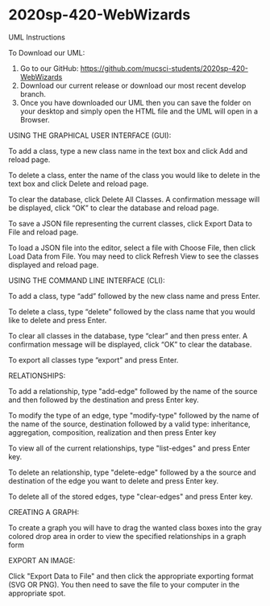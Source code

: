 # 2020sp-420-WebWizards

UML Instructions

To Download our UML:

  1. Go to our GitHub: https://github.com/mucsci-students/2020sp-420-WebWizards 
  2. Download our current release or download our most recent develop branch. 
  3. Once you have downloaded our UML then you can save the folder on your desktop and simply open the HTML file and the UML will open in a Browser. 



USING THE GRAPHICAL USER INTERFACE (GUI):

  To add a class, type a new class name in the text box and click Add and reload page. 

  To delete a class, enter the name of the class you would like to delete in the text box and click Delete and reload page. 

  To clear the database, click Delete All Classes. A confirmation message will be displayed, click “OK” to clear the database and reload page. 

  To save a JSON file representing the current classes, click Export Data to File and reload page.

  To load a JSON file into the editor, select a file with Choose File, then click Load Data from File. You may need to click Refresh View to see the classes displayed and reload page.
  
  



USING THE COMMAND LINE INTERFACE (CLI):

  To add a class, type “add” followed by the new class name and press Enter.

  To delete a class, type “delete” followed by the class name that you would like to delete and press Enter.

  To clear all classes in the database, type “clear” and then press enter. A confirmation message will be displayed, click “OK” to clear the database. 

  To export all classes type “export” and press Enter.



RELATIONSHIPS:
  
   To add a relationship, type "add-edge" followed by the name of the source and then followed by the destination and press Enter key.
   
   To modify the type of an edge, type "modify-type" followed by the name of the name of the source, destination followed by a valid type: inheritance, aggregation, composition, realization and then press Enter key
  
   To view all of the current relationships, type "list-edges" and press Enter key.
  
   To delete an relationship, type "delete-edge" followed by a the source and destination of the edge you want to delete and press Enter key. 
  
   To delete all of the stored edges, type "clear-edges" and press Enter key.

CREATING A GRAPH:

  To create a graph you will have to drag the wanted class boxes into the gray colored drop area in order to view the specified relationships in a graph form

EXPORT AN IMAGE:

  Click "Export Data to File" and then click the appropriate exporting format (SVG OR PNG). You then need to save the file to your computer in the appropriate spot.

